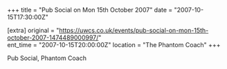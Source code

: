 +++
title = "Pub Social on Mon 15th October 2007"
date = "2007-10-15T17:30:00Z"

[extra]
original = "https://uwcs.co.uk/events/pub-social-on-mon-15th-october-2007-1474489000997/"    
ent_time = "2007-10-15T20:00:00Z"
location = "The Phantom Coach"
+++

Pub Social, Phantom Coach

